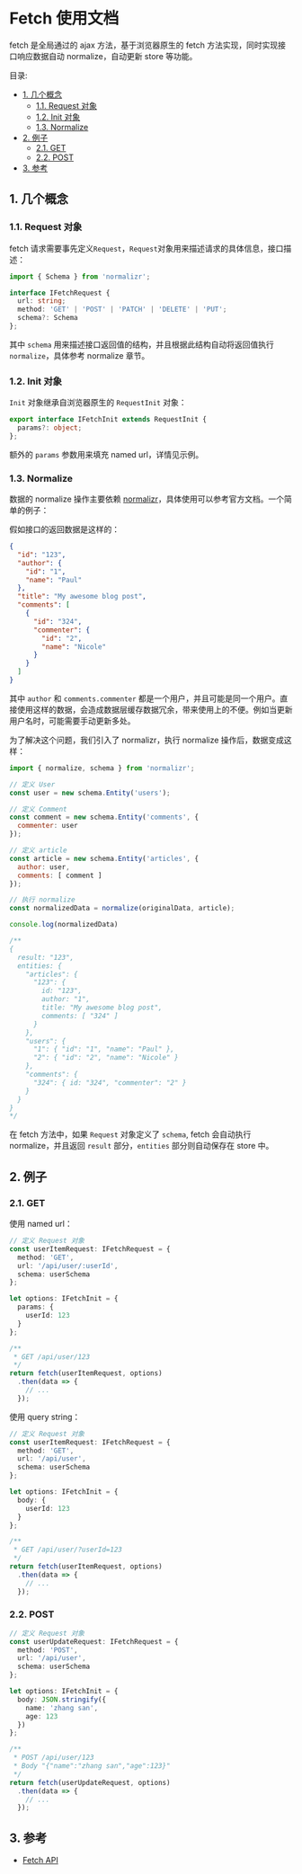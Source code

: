 # Fetch 使用文档

fetch 是全局通过的 ajax 方法，基于浏览器原生的 fetch 方法实现，同时实现接口响应数据自动 normalize，自动更新 store 等功能。

目录:

<!-- TOC -->

- [1. 几个概念](#1-几个概念)
    - [1.1. Request 对象](#11-request-对象)
    - [1.2. Init 对象](#12-init-对象)
    - [1.3. Normalize](#13-normalize)
- [2. 例子](#2-例子)
    - [2.1. GET](#21-get)
    - [2.2. POST](#22-post)
- [3. 参考](#3-参考)

<!-- /TOC -->

## 1. 几个概念

### 1.1. Request 对象

fetch 请求需要事先定义`Request`，`Request`对象用来描述请求的具体信息，接口描述：

```typescript
import { Schema } from 'normalizr';

interface IFetchRequest {
  url: string;
  method: 'GET' | 'POST' | 'PATCH' | 'DELETE' | 'PUT';
  schema?: Schema
};
```

其中 `schema` 用来描述接口返回值的结构，并且根据此结构自动将返回值执行 `normalize`，具体参考 normalize 章节。

### 1.2. Init 对象

`Init` 对象继承自浏览器原生的 `RequestInit` 对象：

```typescript
export interface IFetchInit extends RequestInit {
  params?: object;
};
```

额外的 `params` 参数用来填充 named url，详情见示例。

### 1.3. Normalize

数据的 normalize 操作主要依赖 [normalizr](https://github.com/paularmstrong/normalizr)，具体使用可以参考官方文档。一个简单的例子：

假如接口的返回数据是这样的：

```json
{
  "id": "123",
  "author": {
    "id": "1",
    "name": "Paul"
  },
  "title": "My awesome blog post",
  "comments": [
    {
      "id": "324",
      "commenter": {
        "id": "2",
        "name": "Nicole"
      }
    }
  ]
}
```

其中 `author` 和 `comments.commenter` 都是一个用户，并且可能是同一个用户。直接使用这样的数据，会造成数据层缓存数据冗余，带来使用上的不便。例如当更新用户名时，可能需要手动更新多处。

为了解决这个问题，我们引入了 normalizr，执行 normalize 操作后，数据变成这样：

```js
import { normalize, schema } from 'normalizr';

// 定义 User
const user = new schema.Entity('users');

// 定义 Comment
const comment = new schema.Entity('comments', {
  commenter: user
});

// 定义 article 
const article = new schema.Entity('articles', { 
  author: user,
  comments: [ comment ]
});

// 执行 normalize
const normalizedData = normalize(originalData, article);

console.log(normalizedData)

/**
{
  result: "123",
  entities: {
    "articles": { 
      "123": { 
        id: "123",
        author: "1",
        title: "My awesome blog post",
        comments: [ "324" ]
      }
    },
    "users": {
      "1": { "id": "1", "name": "Paul" },
      "2": { "id": "2", "name": "Nicole" }
    },
    "comments": {
      "324": { id: "324", "commenter": "2" }
    }
  }
}
*/
```

在 fetch 方法中，如果 `Request` 对象定义了 `schema`, fetch 会自动执行 normalize，并且返回 `result` 部分，`entities` 部分则自动保存在 store 中。

## 2. 例子

### 2.1. GET

使用 named url：

```typescript
// 定义 Request 对象
const userItemRequest: IFetchRequest = {
  method: 'GET',
  url: '/api/user/:userId',
  schema: userSchema
};

let options: IFetchInit = {
  params: {
    userId: 123
  }
};

/**
 * GET /api/user/123
 */
return fetch(userItemRequest, options)
  .then(data => {
    // ...
  });
```

使用 query string：

```typescript
// 定义 Request 对象
const userItemRequest: IFetchRequest = {
  method: 'GET',
  url: '/api/user',
  schema: userSchema
};

let options: IFetchInit = {
  body: {
    userId: 123
  }
};

/**
 * GET /api/user/?userId=123
 */
return fetch(userItemRequest, options)
  .then(data => {
    // ...
  });
```

### 2.2. POST

```typescript
// 定义 Request 对象
const userUpdateRequest: IFetchRequest = {
  method: 'POST',
  url: '/api/user',
  schema: userSchema
};

let options: IFetchInit = {
  body: JSON.stringify({
    name: 'zhang san',
    age: 123
  })
};

/**
 * POST /api/user/123
 * Body "{"name":"zhang san","age":123}"
 */
return fetch(userUpdateRequest, options)
  .then(data => {
    // ...
  });

```

## 3. 参考

- [Fetch API](https://developer.mozilla.org/en-US/docs/Web/API/Fetch_API)
